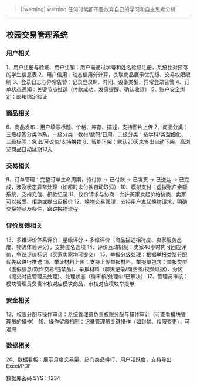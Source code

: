 
>[!warning] warning
>任何时候都不要放弃自己的学习和自主思考分析

---

## 校园交易管理系统	

### 用户相关

1、用户注册与验证、用户注销：用户需通过学号和姓名验证注册，系统比对预存的学生信息表
2、用户信用：动态信用分计算，关联商品展示优先级、交易权限限制
3、登录日志与异常告警：记录登录IP、时间、设备类型，异常登录告警
4、订单状态通知：关键节点推送（付款成功、发货提醒、确认收货）
5、账户安全绑定：邮箱绑定验证

### 商品相关

6、商品发布：用户填写标题、价格、库存、描述，支持图片上传
7、商品分类：三级标签分类体系，一级分类：教材/数码/日用、二级分类：按学科/类型细化、三级标签：急出/可议价/支持换物
8、智能下架：默认20天未售出自动下架，高浏览商品自动延期10天

### 交易相关

9、订单管理：完整订单生命周期，待付款 → 已付款 → 已发货 → 已送达 → 已完成，涉及状态异常处理（如超时未付款自动取消）
10、模拟支付：虚拟账户余额系统，支持充值、扣款记录
11、议价请求与协商：允许买家发起价格协商，卖家可以接受、拒绝或提出反报价
12、换物交易管理：支持用户发起换物请求，明确交换物品及条件，跟踪换物流程

### 评价反馈相关

13、多维评价体系评价：星级评分 + 多维评价（商品描述相符度、卖家服务态度、物流体验评分），支持匿名选项
14、评价互动机制：卖家48小时内可回应评价，争议评价标记（买家卖家均可提交）
15、举报分级处理：根据举报类型分配优先级进行推送
16、举证材料上传：支持上传举报材料。举报单包含：举报类型（虚假信息/欺诈交易/违禁品）、举报材料（聊天记录/商品图/视频证据）、分区（提交对应管理员处理）、处理状态（待审核/处理中/已解决）
17、管理员审核：模块管理员负责审核对应模块商品，审核对应模块举报单

### 安全相关

18、权限分配与操作审计：系统管理员负责权限分配与操作审计（可查看模块管理员的操作）
19、操作留痕机制：记录管理员关键操作（如封禁、权限变更），可追溯

### 数据相关

20、数据看板：展示月度交易量、热门商品排行、用户活跃度，支持导出Excel/PDF

数据库密码
SYS：1234
